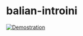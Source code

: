 # balian-introini

[![Demostration](https://lh4.googleusercontent.com/ADXReQbgOIS2KrokyV1QGlUdeB07lUkUV44yq7keQVjuRI2xytqF7R1_dFhlkWCQ0wAVtY58vICTY5j_73fI=w1280-h720-pd-k-rw)](https://drive.google.com/file/d/10kdz-DQJLFyUJiiisPhTj4fJGvubg4NT/preview)
